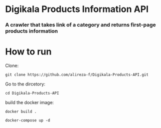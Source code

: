 # Digikala Products Information API
### A crawler that takes link of a category and returns first-page products information

# How to run
Clone:
```
git clone https://github.com/alireza-f/Digikala-Products-API.git
```

Go to the dircetory:
```
cd Digikala-Products-API
```

build the docker image:

```
docker build .
```
```
docker-compose up -d
```